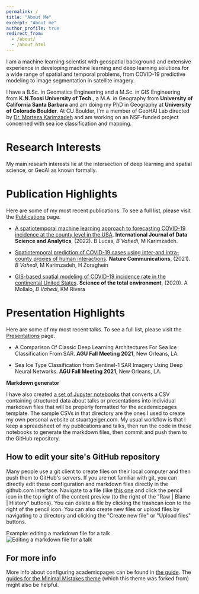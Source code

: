 ```yaml
---
permalink: /
title: "About Me"
excerpt: "About me"
author_profile: true
redirect_from: 
  - /about/
  - /about.html
---
```


I am a machine learning scientist with geospatial background and extensive experience in developing machine learning and deep learning solutions for a wide range of spatial and temporal problems, from COVID-19 predictive modeling to image segmentation in satellite imagery.

I have a B.Sc. in Geomatics Engineering and a M.Sc. in GIS Engineering from __K.N.Toosi University of Tech.__, a M.A. in Geography from __University of California Santa Barbara__ and am doing my PhD in Geography at __University of Colorado Boulder__. At CU Boulder, I'm a member of GeoHAI Lab directed by [Dr. Morteza Karimzadeh](https://www.colorado.edu/geography/morteza-karimzadeh) and am working on an NSF-funded project concerned with sea ice classification and mapping.


Research Interests
======
My main researh interests lie at the intersection of deep learning and spatial science, or GeoAI as known formally. 

Publication Highlights
======

Here are some of my most recent publications. To see a full list, please visit the [Publications](./publications/) page. 

- [A spatiotemporal machine learning approach to forecasting COVID-19 incidence at the county level in the USA](https://link.springer.com/article/10.1007/s41060-021-00295-9). __International Journal of Data Science and Analytics__, (2022). B Lucas, _B Vahedi_, M Karimzadeh.

- [Spatiotemporal prediction of COVID-19 cases using inter-and intra-county proxies of human interactions](https://www.nature.com/articles/s41467-021-26742-6). __Nature Communications__, (2021). _B Vahedi_, M Karimzadeh, H Zoraghein


- [GIS-based spatial modeling of COVID-19 incidence rate in the continental United States](https://www.sciencedirect.com/science/article/pii/S0048969720324013). __Science of the total environment__, (2020). A Mollalo, _B Vahedi_, KM Rivera



Presentation Highlights
======

Here are some of my most recent talks. To see a full list, please visit the [Presentations](./talks/) page.

- A Comparison Of Classic Deep Learning Architectures For Sea Ice Classification From SAR. __AGU Fall Meeting 2021__, New Orleans, LA.

- Sea Ice Type Classification from Sentinel-1 SAR Imagery Using Deep Neural Networks. __AGU Fall Meeting 2021__, New Orleans, LA.

**Markdown generator**

I have also created [a set of Jupyter notebooks](https://github.com/academicpages/academicpages.github.io/tree/master/markdown_generator
) that converts a CSV containing structured data about talks or presentations into individual markdown files that will be properly formatted for the academicpages template. The sample CSVs in that directory are the ones I used to create my own personal website at stuartgeiger.com. My usual workflow is that I keep a spreadsheet of my publications and talks, then run the code in these notebooks to generate the markdown files, then commit and push them to the GitHub repository.

How to edit your site's GitHub repository
------
Many people use a git client to create files on their local computer and then push them to GitHub's servers. If you are not familiar with git, you can directly edit these configuration and markdown files directly in the github.com interface. Navigate to a file (like [this one](https://github.com/academicpages/academicpages.github.io/blob/master/_talks/2012-03-01-talk-1.md) and click the pencil icon in the top right of the content preview (to the right of the "Raw | Blame | History" buttons). You can delete a file by clicking the trashcan icon to the right of the pencil icon. You can also create new files or upload files by navigating to a directory and clicking the "Create new file" or "Upload files" buttons. 

Example: editing a markdown file for a talk
![Editing a markdown file for a talk](/images/editing-talk.png)

For more info
------
More info about configuring academicpages can be found in [the guide](https://academicpages.github.io/markdown/). The [guides for the Minimal Mistakes theme](https://mmistakes.github.io/minimal-mistakes/docs/configuration/) (which this theme was forked from) might also be helpful.
